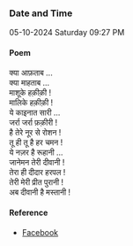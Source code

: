 ### Date and Time

05-10-2024 Saturday 09:27 PM

#### Poem

क्या आफ़ताब ... <br />
क्या माहताब ... <br />
माशूके हक़ीक़ी ! <br />
मालिके हक़ीक़ी ! <br />
ये काइनात सारी ... <br />
जर्रा जर्रा फ़क़ीरी ! <br />
है तेरे नूर से रोशन ! <br />
तू ही तू है हर चमन ! <br />
ये नज़र है रूहानी ... <br />
जानेमन तेरी दीवानी ! <br />
तेरा ही दीदार हरपल ! <br />
तेरी मेरी प्रीत पुरानी ! <br />
अब दीवानी है मस्तानी !

#### Reference

* [Facebook](https://www.facebook.com/share/p/4v7QvyfRmPUpCYdG/)
